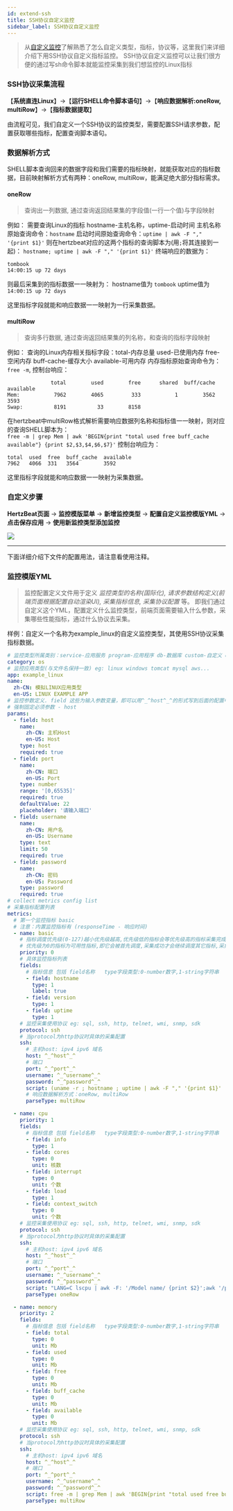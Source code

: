 ```yaml
---
id: extend-ssh  
title: SSH协议自定义监控  
sidebar_label: SSH协议自定义监控
---
```


> 从[自定义监控](extend-point)了解熟悉了怎么自定义类型，指标，协议等，这里我们来详细介绍下用SSH协议自定义指标监控。
> SSH协议自定义监控可以让我们很方便的通过写sh命令脚本就能监控采集到我们想监控的Linux指标

### SSH协议采集流程

【**系统直连Linux**】->【**运行SHELL命令脚本语句**】->【**响应数据解析:oneRow, multiRow**】->【**指标数据提取**】

由流程可见，我们自定义一个SSH协议的监控类型，需要配置SSH请求参数，配置获取哪些指标，配置查询脚本语句。

### 数据解析方式

SHELL脚本查询回来的数据字段和我们需要的指标映射，就能获取对应的指标数据，目前映射解析方式有两种：oneRow, multiRow，能满足绝大部分指标需求。

#### **oneRow**

> 查询出一列数据, 通过查询返回结果集的字段值(一行一个值)与字段映射

例如：
需要查询Linux的指标 hostname-主机名称，uptime-启动时间
主机名称原始查询命令：`hostname`
启动时间原始查询命令：`uptime | awk -F "," '{print $1}'`
则在hertzbeat对应的这两个指标的查询脚本为(用`;`将其连接到一起)：
`hostname; uptime | awk -F "," '{print $1}'`
终端响应的数据为：

```
tombook
14:00:15 up 72 days  
```

则最后采集到的指标数据一一映射为：
hostname值为 `tombook`
uptime值为 `14:00:15 up 72 days`

这里指标字段就能和响应数据一一映射为一行采集数据。

#### **multiRow**

> 查询多行数据, 通过查询返回结果集的列名称，和查询的指标字段映射

例如：
查询的Linux内存相关指标字段：total-内存总量 used-已使用内存 free-空闲内存 buff-cache-缓存大小 available-可用内存
内存指标原始查询命令为：`free -m`, 控制台响应：

```shell
              total        used        free      shared  buff/cache   available
Mem:           7962        4065         333           1        3562        3593
Swap:          8191          33        8158
```

在hertzbeat中multiRow格式解析需要响应数据列名称和指标值一一映射，则对应的查询SHELL脚本为：  
`free -m | grep Mem | awk 'BEGIN{print "total used free buff_cache available"} {print $2,$3,$4,$6,$7}'`
控制台响应为：

```shell
total  used  free  buff_cache  available
7962   4066  331   3564        3592
```

这里指标字段就能和响应数据一一映射为采集数据。

### 自定义步骤

**HertzBeat页面** -> **监控模版菜单** -> **新增监控类型** -> **配置自定义监控模版YML** -> **点击保存应用** -> **使用新监控类型添加监控**

![](/img/docs/advanced/extend-point-1.png)

-------

下面详细介绍下文件的配置用法，请注意看使用注释。

### 监控模版YML

> 监控配置定义文件用于定义 *监控类型的名称(国际化), 请求参数结构定义(前端页面根据配置自动渲染UI), 采集指标信息, 采集协议配置* 等。
> 即我们通过自定义这个YML，配置定义什么监控类型，前端页面需要输入什么参数，采集哪些性能指标，通过什么协议去采集。

样例：自定义一个名称为example_linux的自定义监控类型，其使用SSH协议采集指标数据。

```yaml
# 监控类型所属类别：service-应用服务 program-应用程序 db-数据库 custom-自定义 os-操作系统 bigdata-大数据 mid-中间件 webserver-web服务器 cache-缓存 cn-云原生 network-网络监控等等
category: os
# 监控应用类型(与文件名保持一致) eg: linux windows tomcat mysql aws...
app: example_linux
name:
  zh-CN: 模拟LINUX应用类型
  en-US: LINUX EXAMPLE APP
# 监控参数定义. field 这些为输入参数变量，即可以用^_^host^_^的形式写到后面的配置中，系统自动变量值替换
# 强制固定必须参数 - host
params:
  - field: host
    name:
      zh-CN: 主机Host
      en-US: Host
    type: host
    required: true
  - field: port
    name:
      zh-CN: 端口
      en-US: Port
    type: number
    range: '[0,65535]'
    required: true
    defaultValue: 22
    placeholder: '请输入端口'
  - field: username
    name:
      zh-CN: 用户名
      en-US: Username
    type: text
    limit: 50
    required: true
  - field: password
    name:
      zh-CN: 密码
      en-US: Password
    type: password
    required: true
# collect metrics config list
# 采集指标配置列表
metrics:
  # 第一个监控指标 basic
  # 注意：内置监控指标有 (responseTime - 响应时间)
  - name: basic
    # 指标调度优先级(0-127)越小优先级越高,优先级低的指标会等优先级高的指标采集完成后才会被调度,相同优先级的指标会并行调度采集
    # 优先级为0的指标为可用性指标,即它会被首先调度,采集成功才会继续调度其它指标,采集失败则中断调度
    priority: 0
    # 具体监控指标列表
    fields:
      # 指标信息 包括 field名称   type字段类型:0-number数字,1-string字符串   label是否为标签   unit:指标单位
      - field: hostname
        type: 1
        label: true
      - field: version
        type: 1
      - field: uptime
        type: 1
    # 监控采集使用协议 eg: sql, ssh, http, telnet, wmi, snmp, sdk
    protocol: ssh
    # 当protocol为http协议时具体的采集配置
    ssh:
      # 主机host: ipv4 ipv6 域名
      host: ^_^host^_^
      # 端口
      port: ^_^port^_^
      username: ^_^username^_^
      password: ^_^password^_^
      script: (uname -r ; hostname ; uptime | awk -F "," '{print $1}' | sed  "s/ //g") | sed ":a;N;s/\n/^/g;ta" | awk -F '^' 'BEGIN{print "version hostname uptime"} {print $1, $2, $3}'
      # 响应数据解析方式：oneRow, multiRow
      parseType: multiRow

  - name: cpu
    priority: 1
    fields:
      # 指标信息 包括 field名称   type字段类型:0-number数字,1-string字符串   label是否为标签   unit:指标单位
      - field: info
        type: 1
      - field: cores
        type: 0
        unit: 核数
      - field: interrupt
        type: 0
        unit: 个数
      - field: load
        type: 1
      - field: context_switch
        type: 0
        unit: 个数
    # 监控采集使用协议 eg: sql, ssh, http, telnet, wmi, snmp, sdk
    protocol: ssh
    # 当protocol为http协议时具体的采集配置
    ssh:
      # 主机host: ipv4 ipv6 域名
      host: ^_^host^_^
      # 端口
      port: ^_^port^_^
      username: ^_^username^_^
      password: ^_^password^_^
      script: "LANG=C lscpu | awk -F: '/Model name/ {print $2}';awk '/processor/{core++} END{print core}' /proc/cpuinfo;uptime | sed 's/,/ /g' | awk '{for(i=NF-2;i<=NF;i++)print $i }' | xargs;vmstat 1 1 | awk 'NR==3{print $11}';vmstat 1 1 | awk 'NR==3{print $12}'"
      parseType: oneRow

  - name: memory
    priority: 2
    fields:
      # 指标信息 包括 field名称   type字段类型:0-number数字,1-string字符串   label是否为标签   unit:指标单位
      - field: total
        type: 0
        unit: Mb
      - field: used
        type: 0
        unit: Mb
      - field: free
        type: 0
        unit: Mb
      - field: buff_cache
        type: 0
        unit: Mb
      - field: available
        type: 0
        unit: Mb
    # 监控采集使用协议 eg: sql, ssh, http, telnet, wmi, snmp, sdk
    protocol: ssh
    # 当protocol为http协议时具体的采集配置
    ssh:
      # 主机host: ipv4 ipv6 域名
      host: ^_^host^_^
      # 端口
      port: ^_^port^_^
      username: ^_^username^_^
      password: ^_^password^_^
      script: free -m | grep Mem | awk 'BEGIN{print "total used free buff_cache available"} {print $2,$3,$4,$6,$7}'
      parseType: multiRow
```
